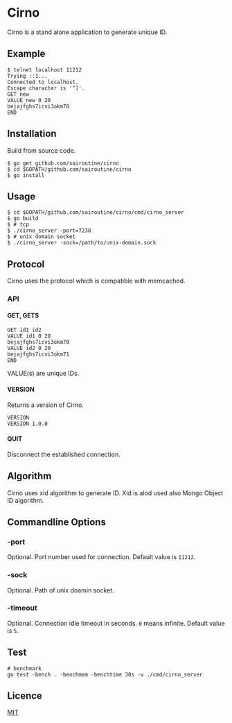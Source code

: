 # Cirno

Cirno is a stand alone application to generate unique ID.

## Example

```
$ telnet localhost 11212
Trying ::1...
Connected to localhost.
Escape character is '^]'.
GET new
VALUE new 0 20
bejajfghs7icvi3okm70
END
```

## Installation

Build from source code.
```
$ go get github.com/sairoutine/cirno
$ cd $GOPATH/github.com/sairoutine/cirno
$ go install
```

## Usage

```
$ cd $GOPATH/github.com/sairoutine/cirno/cmd/cirno_server
$ go build
$ # tcp
$ ./cirno_server -port=7238
$ # unix domain socket
$ ./cirno_server -sock=/path/to/unix-domain.sock
```

## Protocol

Cirno uses the protocol which is compatible with memcached.

### API

#### GET, GETS

```
GET id1 id2
VALUE id1 0 20
bejajfghs7icvi3okm70
VALUE id2 0 20
bejajfghs7icvi3okm71
END
```

VALUE(s) are unique IDs.

#### VERSION

Returns a version of Cirno.

```
VERSION
VERSION 1.0.0
```

#### QUIT

Disconnect the established connection.

## Algorithm

Cirno uses xid algorithm to generate ID.
Xid is alod used also Mongo Object ID algorithm.

## Commandline Options

### -port

Optional.
Port number used for connection.
Default value is `11212`.

### -sock

Optional.
Path of unix doamin socket.

### -timeout

Optional.
Connection idle timeout in seconds.
`0` means infinite.
Default value is `5`.

## Test
```
# benchmark
go test -bench . -benchmem -benchtime 30s -v ./cmd/cirno_server
```

## Licence

[MIT](https://github.com/sairoutine/cirno/blob/master/LICENSE)


